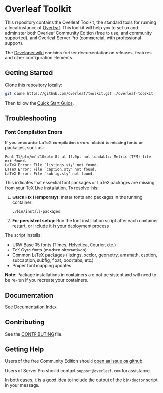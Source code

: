 # Overleaf Toolkit

This repository contains the Overleaf Toolkit, the standard tools for running a local
instance of [Overleaf](https://overleaf.com). This toolkit will help you to set up and administer both Overleaf Community Edition (free to use, and community supported), and Overleaf Server Pro (commercial, with professional support).

The [Developer wiki](https://github.com/overleaf/overleaf/wiki) contains further documentation on releases, features and other configuration elements.


## Getting Started

Clone this repository locally:

``` sh
git clone https://github.com/overleaf/toolkit.git ./overleaf-toolkit
```

Then follow the [Quick Start Guide](./doc/quick-start-guide.md).


## Troubleshooting

### Font Compilation Errors

If you encounter LaTeX compilation errors related to missing fonts or packages, such as:

```
Font T1/ptm/m/n/10=ptmr8t at 10.0pt not loadable: Metric (TFM) file not found.
LaTeX Error: File `listings.sty' not found.
LaTeX Error: File `caption.sty' not found.
LaTeX Error: File `subfig.sty' not found.
```

This indicates that essential font packages or LaTeX packages are missing from your TeX Live installation. To resolve this:

1. **Quick Fix (Temporary)**: Install fonts and packages in the running container:
   ```sh
   ./bin/install-packages
   ```

2. **For persistent setup**: Run the font installation script after each container restart, or include it in your deployment process.

The script installs:
- URW Base 35 fonts (Times, Helvetica, Courier, etc.)
- TeX Gyre fonts (modern alternatives)
- Common LaTeX packages (listings, xcolor, geometry, amsmath, caption, subcaption, subfig, float, booktabs, etc.)
- Proper font mapping updates

**Note**: Package installations in containers are not persistent and will need to be re-run if you recreate your containers.


## Documentation

See [Documentation Index](./doc/README.md)


## Contributing

See the [CONTRIBUTING](https://github.com/overleaf/overleaf/blob/main/CONTRIBUTING.md) file.


## Getting Help

Users of the free Community Edition should [open an issue on github](https://github.com/overleaf/toolkit/issues). 

Users of Server Pro should contact `support@overleaf.com` for assistance.

In both cases, it is a good idea to include the output of the `bin/doctor` script in your message.

